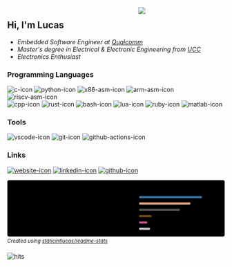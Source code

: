 <image align="right" width="200" src="https://media.giphy.com/media/VFrIuwfaJBc65q5suY/source.gif">

## Hi, I'm Lucas

- *Embedded Software Engineer at [Qualcomm]*
- *Master's degree in Electrical & Electronic Engineering from [UCC]*
- *Electronics Enthusiast*

### Programming Languages

![c-icon]
![python-icon]
![x86-asm-icon]
![arm-asm-icon]
![riscv-asm-icon]\
![cpp-icon]
![rust-icon]
![bash-icon]
![lua-icon]
![ruby-icon]
![matlab-icon]

### Tools

![vscode-icon]
![git-icon]
![github-actions-icon]

### Links

[![website-icon]][website]
[![linkedin-icon]][linkedin]
[![github-icon]][github]

[![github-stats]][stats-repo]\
<sup>*Created using [staticintlucas/readme-stats][stats-repo]*</sup>

![hits]

<!-- Links -->

[qualcomm]: https://www.qualcomm.com/
[ucc]: https://www.ucc.ie/

[website]: https://lucasjansen.me
[linkedin]: https://www.linkedin.com/in/ljansen0
[github]: https://github.com/staticintlucas
[stats-repo]: https://github.com/staticintlucas/readme-stats

<!-- Images -->

[github-stats]: https://github.com/staticintlucas/readme-stats/blob/main/output/stats.svg

<!-- Icons -->

[c-icon]: https://img.shields.io/badge/c-%2300599C.svg?style=for-the-badge&logo=c&logoColor=white
[python-icon]: https://img.shields.io/badge/python-%2314354C.svg?style=for-the-badge&logo=python&logoColor=white
[x86-asm-icon]: https://img.shields.io/badge/x86/x86__64_assembly-%23bb4444.svg?style=for-the-badge
[arm-asm-icon]: https://img.shields.io/badge/arm_assembly-%230091bd.svg?style=for-the-badge&logo=arm&logoColor=white
[riscv-asm-icon]: https://img.shields.io/badge/riscv_assembly-%23282828.svg?style=for-the-badge
[rust-icon]: https://img.shields.io/badge/rust-%23000000.svg?style=for-the-badge&logo=rust&logoColor=white
[cpp-icon]: https://img.shields.io/badge/c++-%2300599C.svg?style=for-the-badge&logo=c%2B%2B&logoColor=white
[bash-icon]: https://img.shields.io/badge/bash-%23121011.svg?style=for-the-badge&logo=gnu-bash&logoColor=white
[lua-icon]: https://img.shields.io/badge/lua-%232c2d72.svg?style=for-the-badge&logo=lua&logoColor=white
[ruby-icon]: https://img.shields.io/badge/ruby-%23cc342d.svg?style=for-the-badge&logo=ruby&logoColor=white
[matlab-icon]: https://img.shields.io/badge/matlab-%230076a8.svg?style=for-the-badge

[vscode-icon]: https://img.shields.io/badge/VisualStudioCode-0078d7.svg?style=for-the-badge&logo=visual-studio-code&logoColor=white
[git-icon]: https://img.shields.io/badge/git-%23F05033.svg?style=for-the-badge&logo=git&logoColor=white
[github-actions-icon]: https://img.shields.io/badge/githubactions-%232671E5.svg?style=for-the-badge&logo=githubactions&logoColor=white

[linkedin-icon]: https://img.shields.io/badge/linkedin-%230077B5.svg?style=for-the-badge&logo=linkedin&logoColor=white
[website-icon]: https://img.shields.io/badge/website-%23417c8c.svg?style=for-the-badge&logo=data:image/svg+xml;base64,PHN2ZyByb2xlPSJpbWciIHZpZXdCb3g9IjAgMCAxNCAxNCIgeG1sbnM9Imh0dHA6Ly93d3cudzMub3JnLzIwMDAvc3ZnIiBmaWxsPSIjZmZmZmZmIj48cGF0aCBkPSJNMCAwdjE0aDE0di0xNHpNMS41IDVoMi41bDAgNS41YzAgMC43NSAwLjUgMC43NSAxLjUgMC41bDAuMyAwLjhjLTEuMyAwLjQ1LTIuOCAwLjQ1LTIuOC0xLjN2LTQuNWgtMS41eiIvPjwvc3ZnPg==
[github-icon]: https://img.shields.io/badge/github-%23121011.svg?style=for-the-badge&logo=github&logoColor=white

[hits]: http://visitor-badge-reloaded.herokuapp.com/badge?page_id=staticintlucas.staticintlucas&text=Page_Views&style=for-the-badge&non-unique=true
